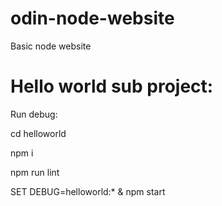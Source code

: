 # odin-node-website
Basic node website


# Hello world sub project:

Run debug:

cd helloworld

npm i

npm run lint

SET DEBUG=helloworld:* & npm start